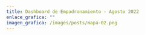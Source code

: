```yaml
---
title: Dashboard de Empadronamiento - Agosto 2022
enlace_grafica: ""
imagen_grafica: /images/posts/mapa-02.png
---
```

